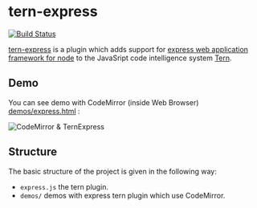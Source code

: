 tern-express
===========

[![Build Status](https://secure.travis-ci.org/angelozerr/tern-express.png)](http://travis-ci.org/angelozerr/tern-express)

[tern-express](https://github.com/angelozerr/tern-express)  is a plugin which adds support for [express web application framework for node](http://expressjs.com/) to the JavaSript code intelligence system [Tern](http://ternjs.net/).

## Demo

You can see demo with CodeMirror (inside Web Browser) [demos/express.html](https://github.com/angelozerr/tern-express/blob/master/demos/express.html) :

![CodeMirror & TernExpress](https://github.com/angelozerr/tern-express/wiki/images/TernExpressWithCodeMirror.png)


## Structure

The basic structure of the project is given in the following way:

* `express.js` the tern plugin.
* `demos/` demos with express tern plugin which use CodeMirror.
